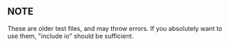 ## NOTE

These are older test files, and may throw errors. If you absolutely want to use them, "include io" should be sufficient.
